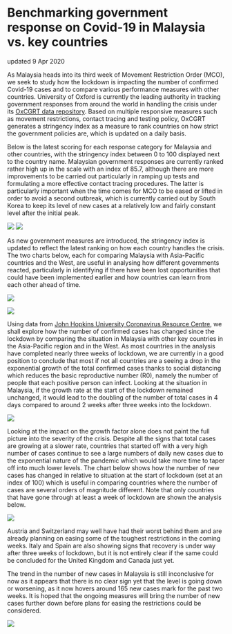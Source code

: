 # Benchmarking government response on Covid-19 in Malaysia vs. key countries
updated 9 Apr 2020
<p>
As Malaysia heads into its third week of Movement Restriction Order (MCO), we seek to study how the lockdown is impacting the number of confirmed Covid-19 cases and to compare various performance measures with other countries. University of Oxford is currently the leading authority in tracking government responses from around the world in handling the crisis under its <a href="https://www.bsg.ox.ac.uk/research/research-projects/oxford-covid-19-government-response-tracker">OxCGRT data repository</a>. Based on multiple responsive measures such as movement restrictions, contact tracing and testing policy, OxCGRT generates a stringency index as a measure to rank countries on how strict the government policies are, which is updated on a daily basis.
<p>  
Below is the latest scoring for each response category for Malaysia and other countries, with the stringency index between 0 to 100 displayed next to the country name. Malaysian government responses are currently ranked rather high up in the scale with an index of 85.7, although there are more improvements to be carried out particularly in ramping up tests and formulating a more effective contact tracing procedures. The latter is particularly important when the time comes for MCO to be eased or lifted in order to avoid a second outbreak, which is currently carried out by South Korea to keep its level of new cases at a relatively low and fairly constant level after the initial peak.
<p>
<img src="https://github.com/khairulomar/Covid-19/blob/master/img/stringency_msia_rank_asiapac.png"> <img src="https://github.com/khairulomar/Covid-19/blob/master/img/stringency_msia_rank_west.png">
<p>
As new government measures are introduced, the stringency index is updated to reflect the latest ranking on how each country handles the crisis. The two charts below, each for comparing Malaysia with Asia-Pacific countries and the West, are useful in analysing how different governments reacted, particularly in identifying if there have been lost opportunities that could have been implemented earlier and how countries can learn from each other ahead of time.
<p>
<img src="https://github.com/khairulomar/Covid-19/blob/master/img/stringency_msia_timeline_asiapac.png">
<p>
<img src="https://github.com/khairulomar/Covid-19/blob/master/img/stringency_msia_timeline_west.png">
<p>
Using data from <a href="https://coronavirus.jhu.edu/">John Hopkins University Coronavirus Resource Centre</a>, we shall explore how the number of confirmed cases has changed since the lockdown by comparing the situation in Malaysia with other key countries in the Asia-Pacific region and in the West. As most countries in the analysis have completed nearly three weeks of lockdown, we are currently in a good position to conclude that most if not all countries are a seeing a drop in the exponential growth of the total confirmed cases thanks to social distancing which reduces the basic reproductive number (R0), namely the number of people that each positive person can infect. Looking at the situation in Malaysia, if the growth rate at the start of the lockdown remained unchanged, it would lead to the doubling of the number of total cases in 4 days compared to around 2 weeks after three weeks into the lockdown.
<p>
<img src="https://github.com/khairulomar/Covid-19/blob/master/img/lockdown_msia_post_lockdown_1.png">
<p>
Looking at the impact on the growth factor alone does not paint the full picture into the severity of the crisis. Despite all the signs that total cases are growing at a slower rate, countries that started off with a very high number of cases continue to see a large numbers of daily new cases due to the exponential nature of the pandemic which would take more time to taper off into much lower levels. The chart below shows how the number of new cases has changed in relative to situation at the start of lockdown (set at an index of 100) which is useful in comparing countries where the number of cases are several orders of magnitude different. Note that only countries that have gone through at least a week of lockdown are shown the analysis below.
<p>
<img src="https://github.com/khairulomar/Covid-19/blob/master/img/lockdown_msia_post_lockdown_2.png">  
<p>
Austria and Switzerland may well have had their worst behind them and are already planning on easing some of the toughest restrictions in the coming weeks. Italy and Spain are also showing signs that recovery is under way after three weeks of lockdown, but it is not entirely clear if the same could be concluded for the United Kingdom and Canada just yet.
<p>
The trend in the number of new cases in Malaysia is still inconclusive for now as it appears that there is no clear sign yet that the level is going down or worsening, as it now hovers around 165 new cases mark for the past two weeks. It is hoped that the ongoing measures will bring the number of new cases further down before plans for easing the restrictions could be considered.
<p>
<img src="https://github.com/khairulomar/Covid-19/blob/master/img/lockdown_msia_post_lockdown_3.png">

